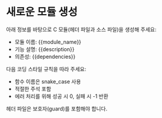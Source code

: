 # 새로운 모듈 생성

아래 정보를 바탕으로 C 모듈(헤더 파일과 소스 파일)을 생성해 주세요:

- 모듈 이름: {{module_name}}
- 기능 설명: {{description}}
- 의존성: {{dependencies}}

다음 코딩 스타일 규칙을 따라 주세요:
- 함수 이름은 snake_case 사용
- 적절한 주석 포함
- 에러 처리를 위해 성공 시 0, 실패 시 -1 반환

헤더 파일은 보호자(guard)를 포함해야 합니다.